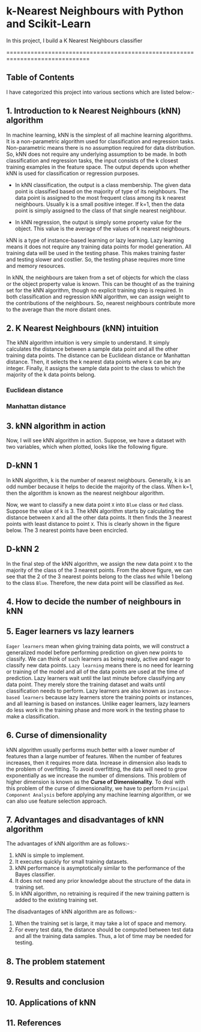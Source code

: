 # k-Nearest Neighbours with Python and Scikit-Learn

In this project, I build a K Nearest Neighbours classifier 


==============================================================================


## Table of Contents

I have categorized this project into various sections which are listed below:-





## 1. Introduction to k Nearest Neighbours (kNN) algorithm

In machine learning, kNN is the simplest of all machine learning algorithms. It is a non-parametric algorithm used for classification and regression tasks. Non-parametric means there is no assumption required for data distribution. So, kNN does not require any underlying assumption to be made. In both classification and regression tasks, the input consists of the k closest training examples in the feature space. The output depends upon whether kNN is used for classification or regression purposes.

-	In kNN classification, the output is a class membership. The given data point is classified based on the majority of type of its neighbours. The data point is assigned to the most frequent class among its k nearest neighbours. Usually k is a small positive integer. If k=1, then the data point is simply assigned to the class of that single nearest neighbour.

-	In kNN regression, the output is simply some property value for the object. This value is the average of the values of k nearest neighbours.


kNN is a type of instance-based learning or lazy learning. Lazy learning means it does not require any training data points for model generation. All training data will be used in the testing phase. This makes training faster and testing slower and costlier. So, the testing phase requires more time and memory resources.

In kNN, the neighbours are taken from a set of objects for which the class or the object property value is known. This can be thought of as the training set for the kNN algorithm, though no explicit training step is required. In both classification and regression kNN algorithm, we can assign weight to the contributions of the neighbours. So, nearest neighbours contribute more to the average than the more distant ones.



## 2. K Nearest Neighbours (kNN) intuition

The kNN algorithm intuition is very simple to understand. It simply calculates the distance between a sample data point and all the other training data points. The distance can be Euclidean distance or Manhattan distance. Then, it selects the k nearest data points where k can be any integer. Finally, it assigns the sample data point to the class to which the majority of the k data points belong.


### Euclidean distance

### Manhattan distance






## 3. kNN algorithm in action
Now, I will see kNN algorithm in action. Suppose, we have a dataset with two variables, which when plotted, looks like the following figure.

## D-kNN 1

In kNN algorithm, k is the number of nearest neighbours. Generally, k is an odd number because it helps to decide the majority of the class. When k=1, then the algorithm is known as the nearest neighbour algorithm.

Now, we want to classify a new data point `X` into `Blue` class or `Red` class. Suppose the value of k is 3. The kNN algorithm starts by calculating the distance between `X` and all the other data points. It then finds the 3 nearest points with least distance to point `X`. This is clearly shown in the figure below. The 3 nearest points have been encircled.

## D-kNN 2

In the final step of the kNN algorithm, we assign the new data point `X` to the majority of the class of the 3 nearest points. From the above figure, we can see that the 2 of the 3 nearest points belong to the class `Red` while 1 belong to the class `Blue`. Therefore, the new data point will be classified as `Red`.

## 4. How to decide the number of neighbours in kNN

## 5. Eager learners vs lazy learners
`Eager learners` mean when giving training data points, we will construct a generalized model before performing prediction on given new points to classify. We can think of such learners as being ready, active and eager to classify new data points. 
`Lazy learning` means there is no need for learning or training of the model and all of the data points are used at the time of prediction. Lazy learners wait until the last minute before classifying any data point. They merely store the training dataset and waits until classification needs to perform. Lazy learners are also known as `instance-based learners` because lazy learners store the training points or instances, and all learning is based on instances.
Unlike eager learners, lazy learners do less work in the training phase and more work in the testing phase to make a classification. 



## 6. Curse of dimensionality
kNN algorithm usually performs much better with a lower number of features than a large number of features. When the number of features increases, then it requires more data. Increase in dimension also leads to the problem of overfitting. To avoid overfitting, the data will need to grow exponentially as we increase the number of dimensions. This problem of higher dimension is known as the **Curse of Dimensionality**.
To deal with this problem of the curse of dimensionality, we have to perform `Principal Component Analysis` before applying any machine learning algorithm, or we can also use feature selection approach.


## 7. Advantages and disadvantages of kNN algorithm
The advantages of kNN algorithm are as follows:-
1.	kNN is simple to implement.
2.	It executes quickly for small training datasets.
3.	kNN performance is asymptotically similar to the performance of the Bayes classifier.
4.	It does not need any prior knowledge about the structure of the data in training set.
5.	In kNN algorithm, no retraining is required if the new training pattern is added to the existing training set.

The disadvantages of kNN algorithm are as follows:-
1.	When the training set is large, it may take a lot of space and memory.
2.	For every test data, the distance should be computed between test data and all the training data samples. Thus, a lot of time may be needed for testing.

## 8. The problem statement
## 9. Results and conclusion
## 10. Applications of kNN
## 11. References


